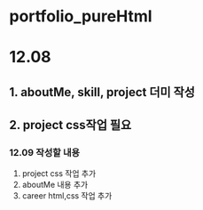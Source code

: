 # portfolio_pureHtml
 
# 12.08
## 1. aboutMe, skill, project 더미 작성
## 2. project css작업 필요

### 12.09 작성할 내용
1. project css 작업 추가
2. aboutMe 내용 추가
3. career html,css 작업 추가